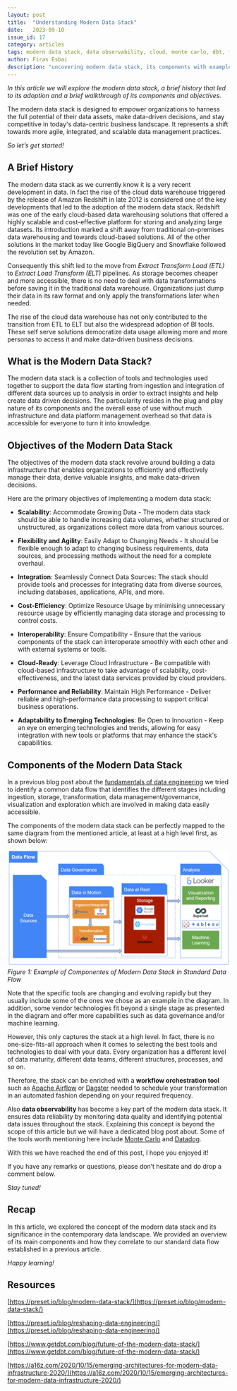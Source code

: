 ```yaml
---
layout: post
title:  "Understanding Modern Data Stack"
date:   2023-09-10  
issue_id: 17
category: articles
tags: modern data stack, data observability, cloud, monte carlo, dbt, fivetran, airbyte, snowflake, databricks, redshift, orchestration, superset, tableau, looker
author: Firas Esbai
description: "uncovering modern data stack, its components with examples and their objectives"
---
```


*In this article we will explore the modern data stack, a brief history that led to its adoption and a brief walkthrough of its components and objectives.*

The modern data stack is designed to empower organizations to harness the full potential of their data assets, make data-driven decisions, and stay competitive in today's data-centric business landscape. It represents a shift towards more agile, integrated, and scalable data management practices.

*So let’s get started!*

## A Brief History ##

The modern data stack as we currently know it is a very recent development in data. In fact the rise of the cloud data warehouse triggered by the release of Amazon Redshift in late 2012 is considered one of the key developments that led to the adoption of the modern data stack. Redshift was one of the early cloud-based data warehousing solutions that offered a highly scalable and cost-effective platform for storing and analyzing large datasets. Its introduction marked a shift away from traditional on-premises data warehousing and towards cloud-based solutions. All of the other solutions in the market today like Google BigQuery and Snowflake followed the revolution set by Amazon. 

Consequently this shift led to the move from *Extract Transform Load (ETL)* to *Extract Load Transform (ELT)* pipelines. As storage becomes cheaper and more accessible, there is no need to deal with data transformations before saving it in the traditional data warehouse. Organizations just dump their data in its raw format and only apply the transformations later when needed. 

The rise of the cloud data warehouse has not only contributed to the transition from ETL to ELT but also the widespread adoption of BI tools. These self serve solutions democratize data usage allowing more and more personas to access it and make data-driven business decisions.‍


## What is the Modern Data Stack? ##

The modern data stack is a collection of tools and technologies used together to support the data flow starting from ingestion and integration of different data sources up to analysis in order to extract insights and help create data driven decisions. The particularity resides in the plug and play nature of its components and the overall ease of use without much infrastructure and data platform management overhead so that data is accessible for everyone to turn it into knowledge.  

## Objectives of the Modern Data Stack ##

The objectives of the modern data stack revolve around building a data infrastructure that enables organizations to efficiently and effectively manage their data, derive valuable insights, and make data-driven decisions. 

Here are the primary objectives of implementing a modern data stack:

- **Scalability**: Accommodate Growing Data - The modern data stack should be able to handle increasing data volumes, whether structured or unstructured, as organizations collect more data from various sources.

- **Flexibility and Agility**: Easily Adapt to Changing Needs - It should be flexible enough to adapt to changing business requirements, data sources, and processing methods without the need for a complete overhaul.

- **Integration**: Seamlessly Connect Data Sources: The stack should provide tools and processes for integrating data from diverse sources, including databases, applications, APIs, and more.

- **Cost-Efficiency**: Optimize Resource Usage by minimising unnecessary resource usage by efficiently managing data storage and processing to control costs.

- **Interoperability**: Ensure Compatibility - Ensure that the various components of the stack can interoperate smoothly with each other and with external systems or tools.

- **Cloud-Ready**: Leverage Cloud Infrastructure - Be compatible with cloud-based infrastructure to take advantage of scalability, cost-effectiveness, and the latest data services provided by cloud providers.

- **Performance and Reliability**: Maintain High Performance - Deliver reliable and high-performance data processing to support critical business operations.

- **Adaptability to Emerging Technologies**: Be Open to Innovation - Keep an eye on emerging technologies and trends, allowing for easy integration with new tools or platforms that may enhance the stack's capabilities.

## Components of the Modern Data Stack ##

In a previous blog post about the [fundamentals of data engineering](https://www.firasesbai.com/articles/2023/03/01/data-engineering-101.html) we tried to identify a common data flow that identifies the different stages including ingestion, storage, transformation, data management/governance, visualization and exploration  which are  involved in making data easily accessible. 

The components of the modern data stack can be perfectly mapped to the same diagram from the mentioned article, at least at a high level first, as shown below: 

![Example of Componentes of Modern Data Stack in Standard Data Flow](/assets/images/articles/15_modern_data_stack_example.PNG)
*Figure 1: Example of Componentes of Modern Data Stack in Standard Data Flow*

Note that the specific tools are changing and evolving rapidly but they usually include some of the ones we chose as an example in the diagram. In addition, some vendor technologies fit beyond a single stage as presented in the diagram and offer more capabilities such as data governance and/or machine learning. 

However, this only captures the stack at a high level. In fact, there is no one-size-fits-all approach when it comes to selecting the best tools and technologies to deal with your data. Every organization has a different level of data maturity, different data teams, different structures, processes, and so on. 

Therefore, the stack can be enriched with a **workflow  orchestration tool** such as [Apache Airflow](https://airflow.apache.org/) or [Dagster](https://dagster.io/) needed to schedule your transformation in an automated fashion depending on your required frequency. 

Also **data observability** has become a key part of the modern data stack. It ensures data reliability by monitoring data quality and identifying potential data issues throughout the stack. Explaining this concept is beyond the scope of this article but we will have a dedicated blog post about. Some of the tools worth mentioning here include [Monte Carlo](https://www.montecarlodata.com/) and [Datadog](https://www.datadoghq.com/).  

With this we have reached the end of this post, I hope you enjoyed it!

If you have any remarks or questions, please don’t hesitate and do drop a comment below.

*Stay tuned!* 

## Recap ##

In this article, we explored the concept of the modern data stack and its significance in the contemporary data landscape. We provided an overview of its main components and how they correlate to our standard data flow established in a previous article. 

*Happy learning!*

## Resources ##

[https://preset.io/blog/modern-data-stack/](https://preset.io/blog/modern-data-stack/)

[https://preset.io/blog/reshaping-data-engineering/](https://preset.io/blog/reshaping-data-engineering/)

[https://www.getdbt.com/blog/future-of-the-modern-data-stack/](https://www.getdbt.com/blog/future-of-the-modern-data-stack/)

[https://a16z.com/2020/10/15/emerging-architectures-for-modern-data-infrastructure-2020/](https://a16z.com/2020/10/15/emerging-architectures-for-modern-data-infrastructure-2020/)